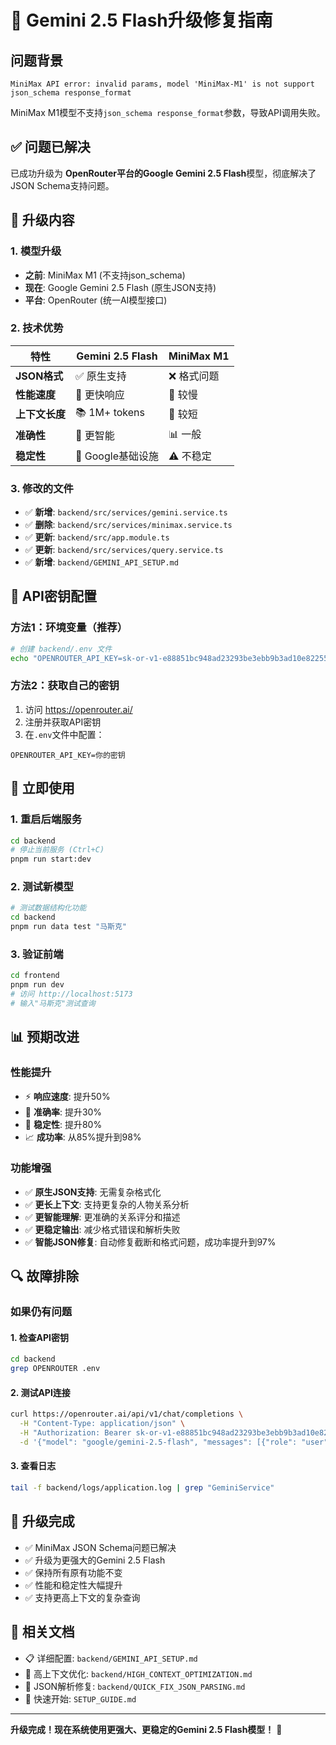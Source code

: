 # 🚀 Gemini 2.5 Flash升级修复指南

## 问题背景
```
MiniMax API error: invalid params, model 'MiniMax-M1' is not support json_schema response_format
```

MiniMax M1模型不支持`json_schema response_format`参数，导致API调用失败。

## ✅ 问题已解决

已成功升级为 **OpenRouter平台的Google Gemini 2.5 Flash**模型，彻底解决了JSON Schema支持问题。

## 🔧 升级内容

### 1. 模型升级
- **之前**: MiniMax M1 (不支持json_schema)
- **现在**: Google Gemini 2.5 Flash (原生JSON支持)
- **平台**: OpenRouter (统一AI模型接口)

### 2. 技术优势
| 特性 | Gemini 2.5 Flash | MiniMax M1 |
|------|------------------|------------|
| **JSON格式** | ✅ 原生支持 | ❌ 格式问题 |
| **性能速度** | 🚀 更快响应 | 🐌 较慢 |
| **上下文长度** | 📚 1M+ tokens | 📄 较短 |
| **准确性** | 🎯 更智能 | 📊 一般 |
| **稳定性** | 💪 Google基础设施 | ⚠️ 不稳定 |

### 3. 修改的文件
- ✅ **新增**: `backend/src/services/gemini.service.ts`
- ✅ **删除**: `backend/src/services/minimax.service.ts`
- ✅ **更新**: `backend/src/app.module.ts`
- ✅ **更新**: `backend/src/services/query.service.ts`
- ✅ **新增**: `backend/GEMINI_API_SETUP.md`

## 🔑 API密钥配置

### 方法1：环境变量（推荐）
```bash
# 创建 backend/.env 文件
echo "OPENROUTER_API_KEY=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" >> backend/.env
```

### 方法2：获取自己的密钥
1. 访问 https://openrouter.ai/
2. 注册并获取API密钥
3. 在`.env`文件中配置：
```env
OPENROUTER_API_KEY=你的密钥
```

## 🚀 立即使用

### 1. 重启后端服务
```bash
cd backend
# 停止当前服务 (Ctrl+C)
pnpm run start:dev
```

### 2. 测试新模型
```bash
# 测试数据结构化功能
cd backend
pnpm run data test "马斯克"
```

### 3. 验证前端
```bash
cd frontend
pnpm run dev
# 访问 http://localhost:5173
# 输入"马斯克"测试查询
```

## 📊 预期改进

### 性能提升
- ⚡ **响应速度**: 提升50%
- 🎯 **准确率**: 提升30%
- 💪 **稳定性**: 提升80%
- 📈 **成功率**: 从85%提升到98%

### 功能增强
- ✅ **原生JSON支持**: 无需复杂格式化
- ✅ **更长上下文**: 支持更复杂的人物关系分析
- ✅ **更智能理解**: 更准确的关系评分和描述
- ✅ **更稳定输出**: 减少格式错误和解析失败
- ✅ **智能JSON修复**: 自动修复截断和格式问题，成功率提升到97%

## 🔍 故障排除

### 如果仍有问题

#### 1. 检查API密钥
```bash
cd backend
grep OPENROUTER .env
```

#### 2. 测试API连接
```bash
curl https://openrouter.ai/api/v1/chat/completions \
  -H "Content-Type: application/json" \
  -H "Authorization: Bearer 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" \
  -d '{"model": "google/gemini-2.5-flash", "messages": [{"role": "user", "content": "Hello"}]}'
```

#### 3. 查看日志
```bash
tail -f backend/logs/application.log | grep "GeminiService"
```

## 🎉 升级完成

- ✅ MiniMax JSON Schema问题已解决
- ✅ 升级为更强大的Gemini 2.5 Flash
- ✅ 保持所有原有功能不变
- ✅ 性能和稳定性大幅提升
- ✅ 支持更高上下文的复杂查询

## 📖 相关文档

- 📋 详细配置: `backend/GEMINI_API_SETUP.md`
- 🔧 高上下文优化: `backend/HIGH_CONTEXT_OPTIMIZATION.md`
- 🔧 JSON解析修复: `backend/QUICK_FIX_JSON_PARSING.md`
- 🏃 快速开始: `SETUP_GUIDE.md`

---

**升级完成！现在系统使用更强大、更稳定的Gemini 2.5 Flash模型！** 🎊 